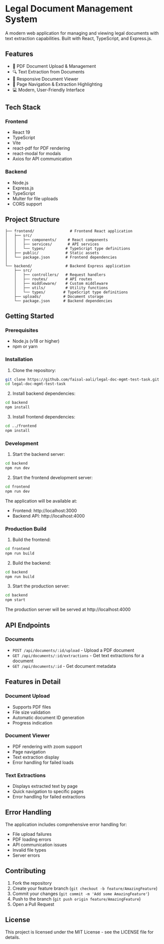 # Legal Document Management System

A modern web application for managing and viewing legal documents with text extraction capabilities. Built with React, TypeScript, and Express.js.

## Features

- 📄 PDF Document Upload & Management
- 🔍 Text Extraction from Documents
- 📱 Responsive Document Viewer
- 🎯 Page Navigation & Extraction Highlighting
- 💻 Modern, User-Friendly Interface

## Tech Stack

### Frontend
- React 19
- TypeScript
- Vite
- react-pdf for PDF rendering
- react-modal for modals
- Axios for API communication

### Backend
- Node.js
- Express.js
- TypeScript
- Multer for file uploads
- CORS support

## Project Structure

```
├── frontend/                # Frontend React application
│   ├── src/
│   │   ├── components/     # React components
│   │   ├── services/       # API services
│   │   └── types/         # TypeScript type definitions
│   ├── public/            # Static assets
│   └── package.json       # Frontend dependencies
│
└── backend/               # Backend Express application
    ├── src/
    │   ├── controllers/   # Request handlers
    │   ├── routes/        # API routes
    │   ├── middleware/    # Custom middleware
    │   ├── utils/         # Utility functions
    │   └── types/        # TypeScript type definitions
    ├── uploads/          # Document storage
    └── package.json      # Backend dependencies
```

## Getting Started

### Prerequisites
- Node.js (v18 or higher)
- npm or yarn

### Installation

1. Clone the repository:
```bash
git clone https://github.com/faisal-aali/legal-doc-mgmt-test-task.git
cd legal-doc-mgmt-test-task
```

2. Install backend dependencies:
```bash
cd backend
npm install
```

3. Install frontend dependencies:
```bash
cd ../frontend
npm install
```

### Development

1. Start the backend server:
```bash
cd backend
npm run dev
```

2. Start the frontend development server:
```bash
cd frontend
npm run dev
```

The application will be available at:
- Frontend: http://localhost:3000
- Backend API: http://localhost:4000

### Production Build

1. Build the frontend:
```bash
cd frontend
npm run build
```

2. Build the backend:
```bash
cd backend
npm run build
```

3. Start the production server:
```bash
cd backend
npm start
```

The production server will be served at http://localhost:4000

## API Endpoints

### Documents
- `POST /api/documents/:id/upload` - Upload a PDF document
- `GET /api/documents/:id/extractions` - Get text extractions for a document
- `GET /api/documents/:id` - Get document metadata

## Features in Detail

### Document Upload
- Supports PDF files
- File size validation
- Automatic document ID generation
- Progress indication

### Document Viewer
- PDF rendering with zoom support
- Page navigation
- Text extraction display
- Error handling for failed loads

### Text Extractions
- Displays extracted text by page
- Quick navigation to specific pages
- Error handling for failed extractions

## Error Handling

The application includes comprehensive error handling for:
- File upload failures
- PDF loading errors
- API communication issues
- Invalid file types
- Server errors

## Contributing

1. Fork the repository
2. Create your feature branch (`git checkout -b feature/AmazingFeature`)
3. Commit your changes (`git commit -m 'Add some AmazingFeature'`)
4. Push to the branch (`git push origin feature/AmazingFeature`)
5. Open a Pull Request

## License

This project is licensed under the MIT License - see the LICENSE file for details.